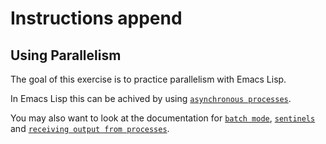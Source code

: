 # Instructions append

## Using Parallelism

The goal of this exercise is to practice parallelism with Emacs Lisp.

In Emacs Lisp this can be achived by using [`asynchronous processes`](https://www.gnu.org/software/emacs/manual/html_node/elisp/Asynchronous-Processes.html#:~:text=An%20asynchronous%20process%20is%20controlled,%2Dtype%20(see%20below)).

You may also want to look at the documentation for [`batch mode`](https://www.gnu.org/software/emacs/manual/html_node/elisp/Batch-Mode.html), [`sentinels`](https://www.gnu.org/software/emacs/manual/html_node/elisp/Sentinels.html) and [`receiving output from processes`](https://www.gnu.org/software/emacs/manual/html_node/elisp/Output-from-Processes.html).
